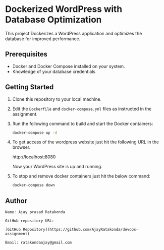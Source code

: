 # Dockerized WordPress with Database Optimization

This project Dockerizes a WordPress application and optimizes the database for improved performance.

## Prerequisites

- Docker and Docker Compose installed on your system.
- Knowledge of your database credentials.

## Getting Started

1. Clone this repository to your local machine.

2. Edit the `Dockerfile` and `docker-compose.yml` files as instructed in the assignment.

3. Run the following command to build and start the Docker containers:

   ```bash
   docker-compose up -d

4. To get access of the wordpress website just hit the following URL in the browser.
    
    http://localhost:8080
    
   Now your WordPress site is up and running.

5. To stop and remove docker containers just hit the below command:
    
   ```bash
   docker-compose down

## Author

    Name: Ajay prasad Ratakonda 
    
    GitHub repository URL:
   
    [GitHub Repository](https://github.com/AjayRatakonda/devops-assignment)
    
    Email: ratakondaajay@gmail.com

